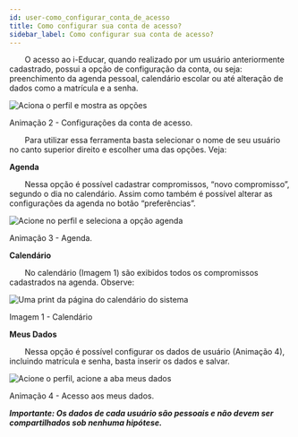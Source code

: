 ```yaml
---
id: user-como_configurar_conta_de_acesso
title: Como configurar sua conta de acesso?
sidebar_label: Como configurar sua conta de acesso?
---
```


<div id="main-content-access">

&nbsp;&nbsp;&nbsp;&nbsp;&nbsp;&nbsp;&nbsp;O acesso ao i-Educar, quando realizado por um usuário anteriormente cadastrado, possui a opção de configuração da conta, ou seja: preenchimento da agenda pessoal, calendário escolar ou até alteração de dados como a matrícula e a senha.

</div>

![Aciona o perfil e mostra as opções](/img/treinamento_gifs/conta_de_acesso.gif)

<p class="centerText bold small">Animação 2 - Configurações da conta de acesso.</p>

&nbsp;&nbsp;&nbsp;&nbsp;&nbsp;&nbsp;&nbsp;Para utilizar essa ferramenta basta selecionar o nome de seu usuário no canto superior direito e escolher uma das opções. Veja: 

**Agenda**

&nbsp;&nbsp;&nbsp;&nbsp;&nbsp;&nbsp;&nbsp;Nessa opção é possível cadastrar compromissos, “novo compromisso”, segundo o dia no calendário. Assim como também é possível alterar as configurações da agenda no botão “preferências”.

![Acione no perfil e seleciona a opção agenda](/img/treinamento_gifs/acessar_agenda.gif)

<p class="centerText">Animação 3 - Agenda.</p>

**Calendário**

&nbsp;&nbsp;&nbsp;&nbsp;&nbsp;&nbsp;&nbsp;No calendário (Imagem 1) são exibidos todos os compromissos cadastrados na agenda. Observe:

![Uma print da página do calendário do sistema](/img/caldendarioManual.png)

<p class="centerText">Imagem 1 - Calendário</p>

**Meus Dados**

&nbsp;&nbsp;&nbsp;&nbsp;&nbsp;&nbsp;&nbsp;Nessa opção é possível configurar os dados de usuário (Animação 4), incluindo matrícula e senha, basta inserir os dados e salvar.
   
![Acione o perfil, acione a aba meus dados](/img/treinamento_gifs/alterar_meus_dados.gif)

<p class="centerText">Animação 4 - Acesso aos meus dados.</p>

***Importante: Os dados de cada usuário são pessoais e não devem ser compartilhados sob nenhuma hipótese.***